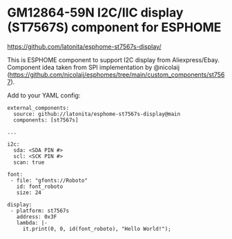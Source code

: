 # GM12864-59N I2C/IIC display (ST7567S) component for ESPHOME
https://github.com/latonita/esphome-st7567s-display/

This is ESPHOME component to support I2C display from Aliexpress/Ebay.
Component idea taken from SPI implementation by @nicolaij (https://github.com/nicolaij/esphomes/tree/main/custom_components/st7567).

Add to your YAML config: 

```
external_components:
  source: github://latonita/esphome-st7567s-display@main
  components: [st7567s]

...

i2c:
  sda: <SDA PIN #>
  scl: <SCK PIN #>
  scan: true

font:
 - file: "gfonts://Roboto"
   id: font_roboto
   size: 24

display:
 - platform: st7567s
   address: 0x3F
   lambda: |-
     it.print(0, 0, id(font_roboto), "Hello World!");

```


